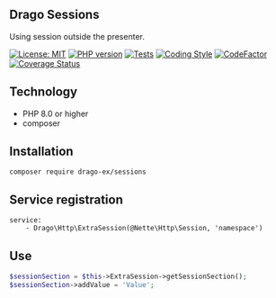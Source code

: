 ## Drago Sessions
Using session outside the presenter.

[![License: MIT](https://img.shields.io/badge/License-MIT-yellow.svg)](https://raw.githubusercontent.com/drago-ex/sessions/master/license.md)
[![PHP version](https://badge.fury.io/ph/drago-ex%2Fsessions.svg)](https://badge.fury.io/ph/drago-ex%2Fsessions)
[![Tests](https://github.com/drago-ex/sessions/actions/workflows/tests.yml/badge.svg)](https://github.com/drago-ex/sessions/actions/workflows/tests.yml)
[![Coding Style](https://github.com/drago-ex/sessions/actions/workflows/coding-style.yml/badge.svg)](https://github.com/drago-ex/sessions/actions/workflows/coding-style.yml)
[![CodeFactor](https://www.codefactor.io/repository/github/drago-ex/sessions/badge)](https://www.codefactor.io/repository/github/drago-ex/sessions)
[![Coverage Status](https://coveralls.io/repos/github/drago-ex/sessions/badge.svg?branch=master)](https://coveralls.io/github/drago-ex/sessions?branch=master)

## Technology
- PHP 8.0 or higher
- composer

## Installation
```
composer require drago-ex/sessions
```

## Service registration
```neon
service:
	- Drago\Http\ExtraSession(@Nette\Http\Session, 'namespace')
```

## Use
```php
$sessionSection = $this->ExtraSession->getSessionSection();
$sessionSection->addValue = 'Value';
```
